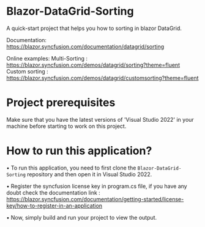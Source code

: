 # Blazor-DataGrid-Sorting

A quick-start project that helps you how to sorting in blazor DataGrid. 

Documentation: https://blazor.syncfusion.com/documentation/datagrid/sorting

Online examples: Multi-Sorting : https://blazor.syncfusion.com/demos/datagrid/sorting?theme=fluent
                 Custom sorting : https://blazor.syncfusion.com/demos/datagrid/customsorting?theme=fluent

# Project prerequisites
Make sure that you have the latest versions of 'Visual Studio 2022' in your machine before starting to work on this project.
# How to run this application?
• To run this application, you need to first clone the <code>Blazor-DataGrid-Sorting</code> repository and then open it in Visual Studio 2022.

• Register the syncfusion license key in program.cs file, if you have any doubt check the documentation link : https://blazor.syncfusion.com/documentation/getting-started/license-key/how-to-register-in-an-application

• Now, simply build and run your project to view the output.
